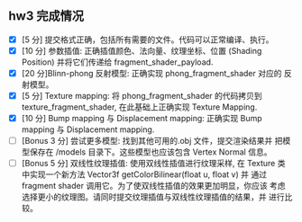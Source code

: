 ## hw3 完成情况

- [x] [5 分] 提交格式正确，包括所有需要的文件。代码可以正常编译、执行。
- [x] [10 分] 参数插值: 正确插值颜色、法向量、纹理坐标、位置 (Shading Position) 并将它们传递给 fragment_shader_payload.
- [x] [20 分]Blinn-phong 反射模型: 正确实现 phong_fragment_shader 对应的 反射模型。
- [x] [5 分] Texture mapping: 将 phong_fragment_shader 的代码拷贝到 texture_fragment_shader, 在此基础上正确实现 Texture Mapping.
- [x] [10 分] Bump mapping 与 Displacement mapping: 正确实现 Bump mapping 与 Displacement mapping.
- [ ] [Bonus 3 分] 尝试更多模型: 找到其他可用的.obj 文件，提交渲染结果并 把模型保存在 /models 目录下。这些模型也应该包含 Vertex Normal 信息。
- [ ] [Bonus 5 分] 双线性纹理插值: 使用双线性插值进行纹理采样, 在 Texture 类中实现一个新方法 Vector3f getColorBilinear(float u, float v) 并 通过 fragment shader 调用它。为了使双线性插值的效果更加明显，你应该 考虑选择更小的纹理图。请同时提交纹理插值与双线性纹理插值的结果，并 进行比较。